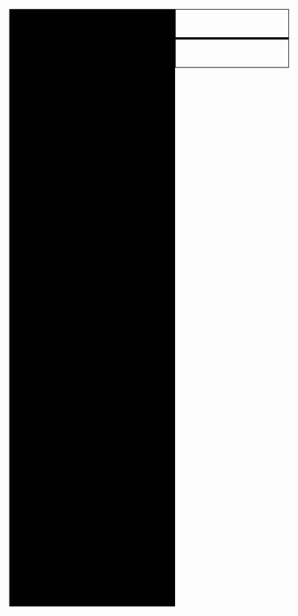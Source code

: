 <style>
  .container { position:relative; padding:0 0 0 0; }
#sidebar {
    position:absolute;
    top:0; bottom:200px; left:0;
    width:300px;
    height:1080px;
    background:#000;
}

#header { 
  border:1px solid #000; 
  width:calc(100% - 300px); 
  height:50px; 
  position: relative; 
  align: right; 
  margin-right: auto;
  margin:0 0 0 300px;
}
#content { 
  border:1px solid #000; 
  width:calc(100% - 300px); 
  height:1080px - 100px; 
  position: relative; 
  align: right; 
  margin-right: auto;
  margin:0 0 0 300px;
}
#footer { 
  border:1px solid #000; 
  width:calc(100% - 300px); 
  height:50px; 
  position: relative; 
  align: right; 
  margin-right: auto;
  margin:0 0 0 300px;
}
  
html, body {
    height: 100%;
}
  
div[ng-view]{
     height: 100%;
}

  
html, body { height: 100% !important }  
  
</style>

<div class="container">
    <div id="sidebar"></div>
    <div id="header"></div>
    <div id="content"></div>
    <div id="footer"></div>
</div>
